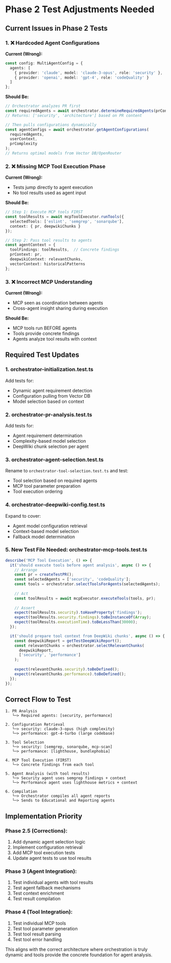 # Phase 2 Test Adjustments Needed

## Current Issues in Phase 2 Tests

### 1. ❌ Hardcoded Agent Configurations
**Current (Wrong):**
```typescript
const config: MultiAgentConfig = {
  agents: [
    { provider: 'claude', model: 'claude-3-opus', role: 'security' },
    { provider: 'openai', model: 'gpt-4', role: 'codeQuality' }
  ]
};
```

**Should Be:**
```typescript
// Orchestrator analyzes PR first
const requiredAgents = await orchestrator.determineRequiredAgents(prContext);
// Returns: ['security', 'architecture'] based on PR content

// Then pulls configurations dynamically
const agentConfigs = await orchestrator.getAgentConfigurations(
  requiredAgents,
  userContext,
  prComplexity
);
// Returns optimal models from Vector DB/OpenRouter
```

### 2. ❌ Missing MCP Tool Execution Phase
**Current (Wrong):**
- Tests jump directly to agent execution
- No tool results used as agent input

**Should Be:**
```typescript
// Step 1: Execute MCP tools FIRST
const toolResults = await mcpToolExecutor.runTools({
  selectedTools: ['eslint', 'semgrep', 'sonarqube'],
  context: { pr, deepwikiChunks }
});

// Step 2: Pass tool results to agents
const agentContext = {
  toolFindings: toolResults,  // Concrete findings
  prContext: pr,
  deepwikiContext: relevantChunks,
  vectorContext: historicalPatterns
};
```

### 3. ❌ Incorrect MCP Understanding
**Current (Wrong):**
- MCP seen as coordination between agents
- Cross-agent insight sharing during execution

**Should Be:**
- MCP tools run BEFORE agents
- Tools provide concrete findings
- Agents analyze tool results with context

## Required Test Updates

### 1. orchestrator-initialization.test.ts
Add tests for:
- Dynamic agent requirement detection
- Configuration pulling from Vector DB
- Model selection based on context

### 2. orchestrator-pr-analysis.test.ts  
Add tests for:
- Agent requirement determination
- Complexity-based model selection
- DeepWiki chunk selection per agent

### 3. orchestrator-agent-selection.test.ts
Rename to `orchestrator-tool-selection.test.ts` and test:
- Tool selection based on required agents
- MCP tool parameter preparation
- Tool execution ordering

### 4. orchestrator-deepwiki-config.test.ts
Expand to cover:
- Agent model configuration retrieval
- Context-based model selection
- Fallback model determination

### 5. New Test File Needed: orchestrator-mcp-tools.test.ts
```typescript
describe('MCP Tool Execution', () => {
  it('should execute tools before agent analysis', async () => {
    // Arrange
    const pr = createTestPR();
    const selectedAgents = ['security', 'codeQuality'];
    const tools = orchestrator.selectToolsForAgents(selectedAgents);
    
    // Act
    const toolResults = await mcpExecutor.executeTools(tools, pr);
    
    // Assert
    expect(toolResults.security).toHaveProperty('findings');
    expect(toolResults.security.findings).toBeInstanceOf(Array);
    expect(toolResults.executionTime).toBeLessThan(30000);
  });

  it('should prepare tool context from DeepWiki chunks', async () => {
    const deepwikiReport = getTestDeepWikiReport();
    const relevantChunks = orchestrator.selectRelevantChunks(
      deepwikiReport,
      ['security', 'performance']
    );
    
    expect(relevantChunks.security).toBeDefined();
    expect(relevantChunks.performance).toBeDefined();
  });
});
```

## Correct Flow to Test

```
1. PR Analysis
   └─> Required agents: [security, performance]

2. Configuration Retrieval  
   └─> security: claude-3-opus (high complexity)
   └─> performance: gpt-4-turbo (large codebase)

3. Tool Selection
   └─> security: [semgrep, sonarqube, mcp-scan]
   └─> performance: [lighthouse, bundlephobia]

4. MCP Tool Execution (FIRST)
   └─> Concrete findings from each tool

5. Agent Analysis (with tool results)
   └─> Security agent uses semgrep findings + context
   └─> Performance agent uses lighthouse metrics + context

6. Compilation
   └─> Orchestrator compiles all agent reports
   └─> Sends to Educational and Reporting agents
```

## Implementation Priority

### Phase 2.5 (Corrections):
1. Add dynamic agent selection logic
2. Implement configuration retrieval  
3. Add MCP tool execution tests
4. Update agent tests to use tool results

### Phase 3 (Agent Integration):
1. Test individual agents with tool results
2. Test agent fallback mechanisms
3. Test context enrichment
4. Test result compilation

### Phase 4 (Tool Integration):
1. Test individual MCP tools
2. Test tool parameter generation
3. Test tool result parsing
4. Test tool error handling

This aligns with the correct architecture where orchestration is truly dynamic and tools provide the concrete foundation for agent analysis.

